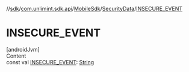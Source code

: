 //[sdk](../../../../index.md)/[com.unlimint.sdk.api](../../index.md)/[MobileSdk](../index.md)/[SecurityData](index.md)/[INSECURE_EVENT](-i-n-s-e-c-u-r-e_-e-v-e-n-t.md)



# INSECURE_EVENT  
[androidJvm]  
Content  
const val [INSECURE_EVENT](-i-n-s-e-c-u-r-e_-e-v-e-n-t.md): [String](https://kotlinlang.org/api/latest/jvm/stdlib/kotlin/-string/index.html)  



